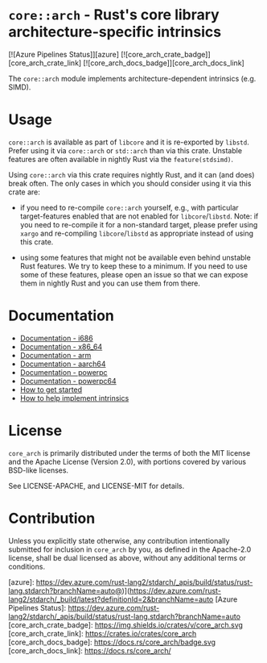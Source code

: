 `core::arch` - Rust's core library architecture-specific intrinsics
=======

[![Azure Pipelines Status]][azure] [![core_arch_crate_badge]][core_arch_crate_link] [![core_arch_docs_badge]][core_arch_docs_link]


The `core::arch` module implements architecture-dependent intrinsics (e.g. SIMD).

# Usage 

`core::arch` is available as part of `libcore` and it is re-exported by
`libstd`. Prefer using it via `core::arch` or `std::arch` than via this crate.
Unstable features are often available in nightly Rust via the
`feature(stdsimd)`.

Using `core::arch` via this crate requires nightly Rust, and it can (and does)
break often. The only cases in which you should consider using it via this crate
are:

* if you need to re-compile `core::arch` yourself, e.g., with particular
  target-features enabled that are not enabled for `libcore`/`libstd`. Note: if
  you need to re-compile it for a non-standard target, please prefer using
  `xargo` and re-compiling `libcore`/`libstd` as appropriate instead of using
  this crate.
  
* using some features that might not be available even behind unstable Rust
  features. We try to keep these to a minimum. If you need to use some of these
  features, please open an issue so that we can expose them in nightly Rust and
  you can use them from there.

# Documentation

* [Documentation - i686][i686]
* [Documentation - x86\_64][x86_64]
* [Documentation - arm][arm]
* [Documentation - aarch64][aarch64]
* [Documentation - powerpc][powerpc]
* [Documentation - powerpc64][powerpc64]
* [How to get started][contrib]
* [How to help implement intrinsics][help-implement]

[contrib]: https://github.com/rust-lang/stdarch/blob/master/CONTRIBUTING.md
[help-implement]: https://github.com/rust-lang/stdarch/issues/40
[i686]: https://rust-lang.github.io/stdarch/i686/core_arch/
[x86_64]: https://rust-lang.github.io/stdarch/x86_64/core_arch/
[arm]: https://rust-lang.github.io/stdarch/arm/core_arch/
[aarch64]: https://rust-lang.github.io/stdarch/aarch64/core_arch/
[powerpc]: https://rust-lang.github.io/stdarch/powerpc/core_arch/
[powerpc64]: https://rust-lang.github.io/stdarch/powerpc64/core_arch/

# License

`core_arch` is primarily distributed under the terms of both the MIT license and
the Apache License (Version 2.0), with portions covered by various BSD-like
licenses.

See LICENSE-APACHE, and LICENSE-MIT for details.

# Contribution

Unless you explicitly state otherwise, any contribution intentionally submitted
for inclusion in `core_arch` by you, as defined in the Apache-2.0 license,
shall be dual licensed as above, without any additional terms or conditions.

[azure]: https://dev.azure.com/rust-lang2/stdarch/_apis/build/status/rust-lang.stdarch?branchName=auto@)](https://dev.azure.com/rust-lang2/stdarch/_build/latest?definitionId=2&branchName=auto
[Azure Pipelines Status]: https://dev.azure.com/rust-lang2/stdarch/_apis/build/status/rust-lang.stdarch?branchName=auto
[core_arch_crate_badge]: https://img.shields.io/crates/v/core_arch.svg
[core_arch_crate_link]: https://crates.io/crates/core_arch
[core_arch_docs_badge]: https://docs.rs/core_arch/badge.svg
[core_arch_docs_link]: https://docs.rs/core_arch/
